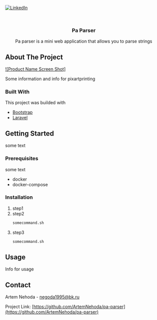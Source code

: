 [![LinkedIn][linkedin-shield]](https://www.linkedin.com/in/artem-nehoda-925487165)



<!-- PROJECT LOGO -->
<br />
<p align="center">

  <h3 align="center">Pa Parser</h3>

  <p align="center">
   Pa parser is a mini web application that allows you to parse strings
  </p>
</p>

<!-- ABOUT THE PROJECT -->
## About The Project

[![Product Name Screen Shot]](https://ibb.co/LJYjvwh)

Some information and info for pixartprinting

### Built With

This project was builded with
* [Bootstrap](https://getbootstrap.com)
* [Laravel](https://laravel.com)



<!-- GETTING STARTED -->
## Getting Started

some text

### Prerequisites

some text
* docker
* docker-compose

### Installation

1. step1
2. step2
   ```sh
   somecommand.sh
   ```
3. step3
   ```sh
   somecommand.sh
   ```



<!-- USAGE EXAMPLES -->
## Usage

Info for usage

## Contact

Artem Nehoda - negoda1995@bk.ru

Project Link: [https://github.com/ArtemNehoda/pa-parser](https://github.com/ArtemNehoda/pa-parser)

[linkedin-shield]: https://img.shields.io/badge/-LinkedIn-black.svg?style=for-the-badge&logo=linkedin&colorB=555
